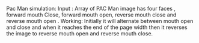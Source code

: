 Pac Man simulation:
Input :  Array of PAC Man image has four faces , forward mouth Close, forward mouth open, reverse mouth close and reverse mouth open . 
Working: Initially it will alternate between mouth open and close and when it reaches the end of the page width then it reverses the image to reverse mouth open and reverse mouth close.